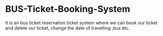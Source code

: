 # BUS-Ticket-Booking-System
It is an bus ticket reservation ticket system where we can book our ticket and delete our ticket, change the date of travelling ,bus  etc.
